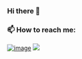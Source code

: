 ### Hi there 👋

### 📫 How to reach me: 

<a href="https://www.linkedin.com/in/ivaylo-ninov-b2b3b8216/">![image](https://img.shields.io/badge/LinkedIn-0077B5?style=for-the-badge&logo=linkedin&logoColor=white)</a>
<a href="mailto:ivailomn216@gmail.com"><img src="https://img.shields.io/badge/gmail-%23D14836.svg?&style=for-the-badge&logo=gmail&logoColor=white" /></a>&nbsp;&nbsp;&nbsp;&nbsp;


<!--
**Ivaylomn/Ivaylomn** is a ✨ _special_ ✨ repository because its `README.md` (this file) appears on your GitHub profile.

Here are some ideas to get you started:

- 🔭 I’m currently working on ...
- 🌱 I’m currently learning ..
- 👯 I’m looking to collaborate on ...
- 🤔 I’m looking for help with ...
- 💬 Ask me about ...
- 📫 How to reach me: ...
- 😄 Pronouns: ...
- ⚡ Fun fact: ...
-->
